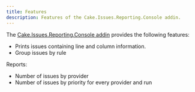```yaml
---
title: Features
description: Features of the Cake.Issues.Reporting.Console addin.
---
```


The [Cake.Issues.Reporting.Console addin] provides the following features:

* Prints issues containing line and column information.
* Group issues by rule

Reports:

* Number of issues by provider
* Number of issues by priority for every provider and run

[Cake.Issues.Reporting.Console addin]: https://www.nuget.org/packages/Cake.Issues.Reporting.Console
